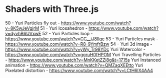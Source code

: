 # Shaders with Three.js

50 - Yuri Particles fly out - https://www.youtube.com/watch?v=8K5wJeVgjrM
51 - Yuri Icosahedron - https://www.youtube.com/watch?v=dyvhB6UVxwE
52 - Yuri Particles loop - https://www.youtube.com/watch?v=CC__iJ8IIqc
53 - Yuri Particles mask - https://www.youtube.com/watch?v=R8-9YmfrBzw
54 - Yuri 3d image - https://www.youtube.com/watch?v=yWy_Tr98YDc
Yuri Watercolor - https://www.youtube.com/watch?v=ggruH0fHPOM
Yuri Travelling Particles - https://www.youtube.com/watch?v=MnKKetZZi8g&t=1715s
Yuri Instanced animation - https://www.youtube.com/watch?v=QMZaqXEEtto
Yuri Pixelated distortion - https://www.youtube.com/watch?v=LCtH6lX4AA4
